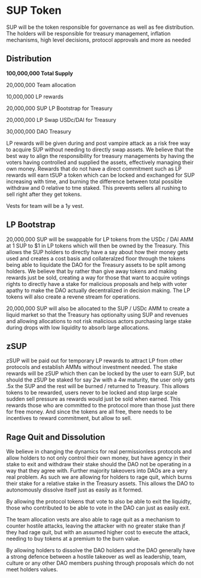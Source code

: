 # SUP Token

SUP will be the token responsible for governance as well as fee distribution. The holders will be responsible for treasury management, inflation mechanisms, high level decisions, protocol approvals and more as needed

## **Distribution**

**100,000,000 Total Supply**

20,000,000 Team allocation

10,000,000 LP rewards&#x20;

20,000,000 SUP LP Bootstrap for Treasury&#x20;

20,000,000 LP Swap USDc/DAI for Treasury&#x20;

30,000,000 DAO Treasury

LP rewards will be given during and post vampire attack as a risk free way to acquire SUP without needing to directly swap assets. We believe that the best way to align the responsibility for treasury managements by having the voters having controlled and supplied the assets, effectively managing their own money. Rewards that do not have a direct commitment such as LP rewards will earn tSUP a token which can be locked and exchanged for SUP increasing with time, and burning the difference between total possible withdraw and 0 relative to tme staked. This prevents sellers all rushing to sell right after they get tokens.

Vests for team will be a 1y vest.

## LP Bootstrap
20,000,000 SUP will be swappable for LP tokens from the USDc / DAI AMM at 1 SUP to $1 in LP tokens which will then be owned by the Treasury. This allows the SUP holders to directly have a say about how their money gets used and creates a cost basis and collateralzed floor through the tokens being able to liquidate the DAO for the Treasury assets to be split among holders. We believe that by rather than give away tokens and making rewards just be sold, creating a way for those that want to acquire votings rights to directly have a stake for malicious proposals and help with voter apathy to make the DAO actually decentralized in decision making. The LP tokens will also create a revene stream for operations.

20,000,000 SUP will also be allocated to the SUP / USDc AMM to create a liquid market so that the Treasury has optionalty using SUP and revenues and allowing allocations to not risk malicious actors purchasing large stake during drops with low liquidity to absorb large allocations.

## zSUP
zSUP will be paid out for temporary LP rewards to attract LP from other protocols and establish AMMs without investment needed. The stake rewards will be zSUP which then can be locked by the user to earn SUP, but should the zSUP be staked for say 2w with a 4w maturity, the user only gets .5x the SUP and the rest will be burned / returned to Treasury. This allows tokens to be rewarded, users never to be locked and stop large scale sudden sell pressure as rewards would just be sold when earned. This rewards those who are committed to the protocol more than those just there for free money. And since the tokens are all free, there needs to be incentives to reward commitment, but allow to sell.

## Rage Quit and Dissolution
We believe in changing the dynamics for real permissionless protocols and allow holders to not only control their own money, but have agency in their stake to exit and withdraw their stake should the DAO not be operating in a way that they agree with. Further majority takeovers into DAOs are a very real problem. As such we are allowing for holders to rage quit, which burns their stake for a relative stake in the Treasury assets. This allows the DAO to autonomously dissolve itself just as easily as it formed. 

By allowing the protocol tokens that vote to also be able to exit the liquidty, those who contributed to be able to vote in the DAO can just as easily exit. 

The team allocation vests are also able to rage quit as a mechanism to counter hostile attacks, leaving the attacker with no greater stake than jf they had rage quit, but with an assumed higher cost to execute the attack, needing to buy tokens at a premium to the burn value.

By allowing holders to dissolve the DAO holders and the DAO generally have a strong defence between a hostile takeover as well as leadership, team, culture or any other DAO members pushing through proposals which do not meet holders values.
